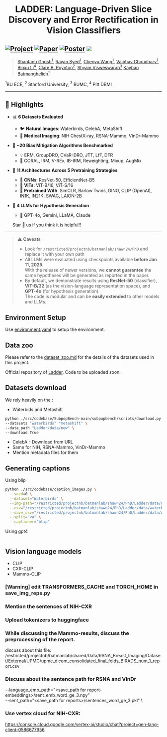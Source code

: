 # <div align="center"> LADDER: Language-Driven Slice Discovery and Error Rectification in Vision Classifiers <div>

[![Project](https://img.shields.io/badge/Project%20page-lightgreen)](https://shantanu-ai.github.io/projects/ACL-2025-Ladder/index.html)
[![Paper](https://img.shields.io/badge/Paper-9cf)](https://arxiv.org/abs/2408.07832)
[![Poster](https://img.shields.io/badge/Poster-orange)]()
![](https://visitor-badge.laobi.icu/badge?page_id=batmanlab.Ladder&right_color=%23FFA500)
---
> [Shantanu Ghosh<sup>1</sup>](https://shantanu-ai.github.io/),
> [Rayan Syed<sup>1</sup>](https://heartyhaven.github.io/),
> [Chenyu Wang<sup>1</sup>](https://chyuwang.com/),
> [Vaibhav Choudhary<sup>1</sup>](https://vaibhavchoudhary.com/),
> [Binxu Li<sup>4</sup>](https://www.linkedin.com/in/binxu-li-595b64245/),
> [Clare B. Poynton<sup>2</sup>](https://www.bumc.bu.edu/camed/profile/clare-poynton/),
> [Shyam Visweswaran<sup>3</sup>](https://www.thevislab.com/lab/doku.php)
> [Kayhan Batmanghelich<sup>1</sup>](https://www.batman-lab.com/)

<sup>1</sup>BU ECE, <sup>2</sup> Stanford University, <sup>3</sup> BUMC, <sup>4</sup> Pitt DBMI <br/>

---

## 🚨 Highlights

- 📊 **6 Datasets Evaluated**
  - 🐦 **Natural Images**: Waterbirds, CelebA, MetaShift  
  - 🏥 **Medical Imaging**: NIH ChestX-ray, RSNA-Mammo, VinDr-Mammo  

- 🧪 **~20 Bias Mitigation Algorithms Benchmarked**
  - 💡 ERM, GroupDRO, CVaR-DRO, JTT, LfF, DFR  
  - 🧬 CORAL, IRM, V-REx, IB-IRM, Reweighting, Mixup, AugMix

- 🧠 **11 Architectures Across 5 Pretraining Strategies**
  - 🧱 **CNNs**: ResNet-50, EfficientNet-B5  
  - 🔲 **ViTs**: ViT-B/16, ViT-S/16  
  - 🧪 **Pretrained With**: SimCLR, Barlow Twins, DINO, CLIP (OpenAI),  
    IN1K, IN21K, SWAG, LAION-2B  
  
- 💬 **4 LLMs for Hypothesis Generation**
  - 🧠 GPT-4o, Gemini, LLaMA, Claude  

  Star 🌟 us if you think it is helpful!!
---

> ⚠️ **Caveats**  
> - Look for `/restricted/projectnb/batmanlab/shawn24/PhD` and replace it with your own path
> - All LLMs were evaluated using checkpoints available **before Jan 11, 2025**.  
>   With the release of newer versions, we **cannot guarantee** the same hypotheses will be generated as reported in the paper.  
> - By default, we demonstrate results using **ResNet-50** (classifier), **ViT-B/32** (as the vision-language representation space), and **GPT-4o** (for hypothesis generation).  
>   The code is modular and can be **easily extended** to other models and LLMs.


## Environment Setup

Use [environment.yaml](https://github.com/batmanlab/Ladder/blob/main/environment.yaml) to setup the environment.


## Data zoo
Please refer to the [dataset_zoo.md](dataset_zoo.md) for the details of the datasets used in this project.


Official repository of [Ladder](https://arxiv.org/abs/2408.07832). Code to be uploaded soon.


## Datasets download
We rely heavily on the :
- Waterbids and Metashift
```bash
python ./src/codebase/SubpopBench-main/subpopbench/scripts/download.py \
--datasets "waterbirds" "metashift" \
--data_path "Ladder/data/new" \
--download True
```

- CelebA - Download from URL
- Same for NIH, RSNA-Mammo, VinDr-Mammo
- Mention metadata files for them

## Generating captions
Using blip
```bash
python ./src/codebase/caption_images.py \
  --seed=0 \
  --dataset="Waterbirds" \
  --img-path="/restricted/projectnb/batmanlab/shawn24/PhD/Ladder/data/waterbirds/waterbird_complete95_forest2water2" \
  --csv="/restricted/projectnb/batmanlab/shawn24/PhD/Ladder/data/waterbirds/metadata_waterbirds.csv" \
  --save_csv="/restricted/projectnb/batmanlab/shawn24/PhD/Ladder/data/waterbirds/va_metadata_waterbirds_captioning_blip.csv" \
  --split="va" \
  --captioner="blip" 
```

Using gpt4
```bash
```

## Vision language models
 - CLIP
 - CXR-CLIP
 - Mammo-CLIP

### [Warning] edit TRANSFORMERS_CACHE and TORCH_HOME in save_img_reps.py

### Mention the sentences of NIH-CXR

### Upload tokenizers to huggingface

### While discussing the Mammo-results, discuss the preprocessing of the report.
discuss about this file: /restricted/projectnb/batmanlab/shared/Data/RSNA_Breast_Imaging/Dataset/External/UPMC/upmc_dicom_consolidated_final_folds_BIRADS_num_1_report.csv

### Discuss about the sentence path for RSNA and VinDr
--language_emb_path="<save_path for report-embeddings>/sent_emb_word_ge_3.npy" \
--sent_path="<save_path for reports>/sentences_word_ge_3.pkl" \
  
### Use vertex cloud for NIH-CXR:
https://console.cloud.google.com/vertex-ai/studio/chat?project=gen-lang-client-0586677956